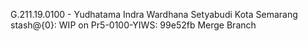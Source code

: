 G.211.19.0100 - Yudhatama Indra Wardhana Setyabudi Kota Semarang
stash@{0}: WIP on Pr5-0100-YIWS: 99e52fb Merge Branch
